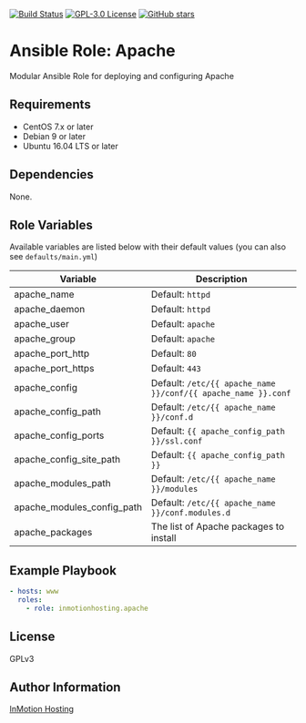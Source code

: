 [![Build Status](https://travis-ci.org/inmotionhosting/ansible-role-apache.png?branch=master)](https://travis-ci.org/inmotionhosting/ansible-role-apache) [![GPL-3.0 License](https://img.shields.io/github/license/inmotionhosting/ansible-role-apache.svg?color=blue)](https://github.com/inmotionhosting/ansible-role-apache/blob/master/LICENSE) [![GitHub stars](https://img.shields.io/github/stars/inmotionhosting/ansible-role-apache.svg)](https://github.com/inmotionhosting/ansible-role-apache/stargazers)

# Ansible Role: Apache

Modular Ansible Role for deploying and configuring Apache

## Requirements

* CentOS 7.x or later
* Debian 9 or later
* Ubuntu 16.04 LTS or later

## Dependencies

None.

## Role Variables

Available variables are listed below with their default values (you can also see `defaults/main.yml`)

| Variable | Description |
| -------- | ----------- |
| apache_name | Default: `httpd`
| apache_daemon | Default: `httpd`
| apache_user | Default: `apache`
| apache_group | Default: `apache`
| apache_port_http | Default: `80`
| apache_port_https | Default: `443`
| apache_config | Default: `/etc/{{ apache_name }}/conf/{{ apache_name }}.conf`
| apache_config_path | Default: `/etc/{{ apache_name }}/conf.d`
| apache_config_ports | Default: `{{ apache_config_path }}/ssl.conf`
| apache_config_site_path | Default: `{{ apache_config_path }}`
| apache_modules_path | Default: `/etc/{{ apache_name }}/modules`
| apache_modules_config_path | Default: `/etc/{{ apache_name }}/conf.modules.d`
| apache_packages | The list of Apache packages to install

## Example Playbook

```yaml
- hosts: www
  roles:
    - role: inmotionhosting.apache
```

## License

GPLv3

## Author Information

[InMotion Hosting](https://inmotionhosting.com)
